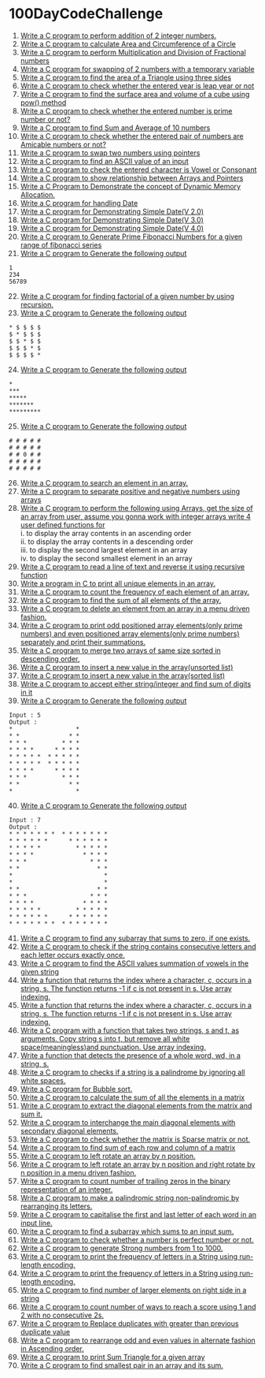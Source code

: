 # 100DayCodeChallenge
1. [Write a C program to perform addition of 2 integer numbers.](https://github.com/ShankarDhandapani/100DayCodeChallenge/blob/master/Day001.c)
2. [Write a C program to calculate Area and Circumference of a Circle](https://github.com/ShankarDhandapani/100DayCodeChallenge/blob/master/Day002.c)
3. [Write a C program to perform Multiplication and Division of Fractional numbers](https://github.com/ShankarDhandapani/100DayCodeChallenge/blob/master/Day003.c)
4. [Write a C program for swapping of 2 numbers with a temporary variable](https://github.com/ShankarDhandapani/100DayCodeChallenge/blob/master/Day004.c)
5. [Write a C program to find the area of a Triangle using three sides](https://github.com/ShankarDhandapani/100DayCodeChallenge/blob/master/Day005.c)
6. [Write a C program to check whether the entered year is leap year or not](https://github.com/ShankarDhandapani/100DayCodeChallenge/blob/master/Day006.c)
7. [Write a C program to find the surface area and volume of a cube using pow() method](https://github.com/ShankarDhandapani/100DayCodeChallenge/blob/master/Day007.c)
8. [Write a C program to check whether the entered number is prime number or not?](https://github.com/ShankarDhandapani/100DayCodeChallenge/blob/master/Day008.c)
9. [Write a C program to find Sum and Average of 10 numbers](https://github.com/ShankarDhandapani/100DayCodeChallenge/blob/master/Day009.c)
10. [Write a C program to check whether the entered pair of numbers are Amicable numbers or not?](https://github.com/ShankarDhandapani/100DayCodeChallenge/blob/master/Day010.c) 
11. [Write a C program to swap two numbers using pointers](https://github.com/ShankarDhandapani/100DayCodeChallenge/blob/master/Day011.c)
12. [Write a C program to find an ASCII value of an input](https://github.com/ShankarDhandapani/100DayCodeChallenge/blob/master/Day012.c)
13. [Write a C program to check the entered character is Vowel or Consonant](https://github.com/ShankarDhandapani/100DayCodeChallenge/blob/master/Day013.c)
14. [Write a C program to show relationship between Arrays and Pointers](https://github.com/ShankarDhandapani/100DayCodeChallenge/blob/master/Day014.c)
15. [Write a C Program to Demonstrate the concept of Dynamic Memory Allocation.](https://github.com/ShankarDhandapani/100DayCodeChallenge/blob/master/Day015.c)
16. [Write a C program for handling Date](https://github.com/ShankarDhandapani/100DayCodeChallenge/blob/master/Day016.c)
17. [Write a C program for Demonstrating Simple Date(V 2.0)](https://github.com/ShankarDhandapani/100DayCodeChallenge/blob/master/Day017.c)
18. [Write a C program for Demonstrating Simple Date(V 3.0)](https://github.com/ShankarDhandapani/100DayCodeChallenge/blob/master/Day018.c)
19. [Write a C program for Demonstrating Simple Date(V 4.0)](https://github.com/ShankarDhandapani/100DayCodeChallenge/blob/master/Day019.c)
20. [Write a C program to Generate Prime Fibonacci Numbers for a given range of fibonacci series](https://github.com/ShankarDhandapani/100DayCodeChallenge/blob/master/Day020.c)
21. [Write a C program to Generate the following output](https://github.com/ShankarDhandapani/100DayCodeChallenge/blob/master/Day021.c)
```
1 
234 
56789 
```
22. [Write a C program for finding factorial of a given number by using recursion.](https://github.com/ShankarDhandapani/100DayCodeChallenge/blob/master/Day022.c)
23. [Write a C program to Generate the following output](https://github.com/ShankarDhandapani/100DayCodeChallenge/blob/master/Day023.c)
```
* $ $ $ $ 
$ * $ $ $ 
$ $ * $ $ 
$ $ $ * $ 
$ $ $ $ * 
```
24. [Write a C program to Generate the following output](https://github.com/ShankarDhandapani/100DayCodeChallenge/blob/master/Day024.c)
```
* 
*** 
***** 
******* 
********* 
```
25. [Write a C program to Generate the following output](https://github.com/ShankarDhandapani/100DayCodeChallenge/blob/master/Day025.c)
```
# # # # #
# # # # #
# # 0 # #
# # # # #
# # # # #
```
26. [Write a C program to search an element in an array.](https://github.com/ShankarDhandapani/100DayCodeChallenge/blob/master/Day026.c)
27. [Write a C program to separate positive and negative numbers using arrays](https://github.com/ShankarDhandapani/100DayCodeChallenge/blob/master/Day027.c)
28. [Write a C program to perform the following using Arrays,
get the size of an array from user, assume you gonna work with integer arrays
write 4 user defined functions for](https://github.com/ShankarDhandapani/100DayCodeChallenge/blob/master/Day028.c)<br/>
i. to display the array contents in an ascending order<br/>
ii. to display the array contents in a descending order<br/>
iii. to display the second largest element in an array<br/>
iv. to display the second smallest element in an array<br/>
29. [Write a C program to read a line of text and reverse it using recursive function ](https://github.com/ShankarDhandapani/100DayCodeChallenge/blob/master/Day029.c)
30. [Write a program in C to print all unique elements in an array.
](https://github.com/ShankarDhandapani/100DayCodeChallenge/blob/master/Day030.c)
31. [Write a C program to count the frequency of each element of an array.](https://github.com/ShankarDhandapani/100DayCodeChallenge/blob/master/Day031.c)
32. [Write a C program to find the sum of all elements of the array.](https://github.com/ShankarDhandapani/100DayCodeChallenge/blob/master/Day032.c)
33. [Write a C program to delete an element from an array in a menu driven fashion.](https://github.com/ShankarDhandapani/100DayCodeChallenge/blob/master/Day033.c)
34. [Write a C program to print odd positioned array elements(only prime numbers) and even positioned array elements(only prime numbers) separately and print their summations.
](https://github.com/ShankarDhandapani/100DayCodeChallenge/blob/master/Day034.c)
35. [Write a C program to merge two arrays of same size sorted in descending order.](https://github.com/ShankarDhandapani/100DayCodeChallenge/blob/master/Day035.c)
36. [Write a C program to insert a new value in the array(unsorted list)](https://github.com/ShankarDhandapani/100DayCodeChallenge/blob/master/Day036.c)
37. [Write a C program to insert a new value in the array(sorted list)](https://github.com/ShankarDhandapani/100DayCodeChallenge/blob/master/Day037.c)
38. [Write a C program to accept either string/integer and find sum of digits in it](https://github.com/ShankarDhandapani/100DayCodeChallenge/blob/master/Day038.c)
39. [Write a C program to Generate the following output](https://github.com/ShankarDhandapani/100DayCodeChallenge/blob/master/Day039.c)
```
Input : 5
Output :
*                  *
* *              * *
* * *          * * *
* * * *      * * * *
* * * * *  * * * * *
* * * * *  * * * * *
* * * *      * * * *
* * *          * * *
* *              * *
*                  *
```
40. [Write a C program to Generate the following output](https://github.com/ShankarDhandapani/100DayCodeChallenge/blob/master/Day040.c)
```
Input : 7
Output :
* * * * * * *  * * * * * * *
* * * * * *      * * * * * *
* * * * *          * * * * *
* * * *              * * * *
* * *                  * * *
* *                      * *
*                          *
*                          *
* *                      * *
* * *                  * * *
* * * *              * * * *
* * * * *          * * * * *
* * * * * *      * * * * * *
* * * * * * *  * * * * * * *
```
41. [Write a C program to find any subarray that sums to zero, if one exists.](https://github.com/ShankarDhandapani/100DayCodeChallenge/blob/master/Day041.c)
42. [Write a C program to check if the string contains consecutive letters and each letter occurs exactly once. 
](https://github.com/ShankarDhandapani/100DayCodeChallenge/blob/master/Day042.c)
43. [Write a C program to find the ASCII values summation of vowels in the given string](https://github.com/ShankarDhandapani/100DayCodeChallenge/blob/master/Day043.c)
44. [Write a function that returns the index where a character, c, occurs in a string, s. The function returns -1 if c is not present in s. Use array indexing.](https://github.com/ShankarDhandapani/100DayCodeChallenge/blob/master/Day044.c)
45. [Write a function that returns the index where a character, c, occurs in a string, s. The function returns -1 if c is not present in s. Use array indexing.](https://github.com/ShankarDhandapani/100DayCodeChallenge/blob/master/Day045.c)
46. [Write a C program with a function that takes two strings, s and t, as arguments. Copy string s into t, but remove all white space(meaningless)and punctuation. Use array indexing.](https://github.com/ShankarDhandapani/100DayCodeChallenge/blob/master/Day046.c)
47. [Write a function that detects the presence of a whole word, wd, in a string, s.](https://github.com/ShankarDhandapani/100DayCodeChallenge/blob/master/Day047.c)
48. [Write a C program to checks if a string is a palindrome by ignoring all white spaces.](https://github.com/ShankarDhandapani/100DayCodeChallenge/blob/master/Day048.c)
49. [Write a C program for Bubble sort.](https://github.com/ShankarDhandapani/100DayCodeChallenge/blob/master/Day049.c)
50. [Write a C program to calculate the sum of all the elements in a matrix](https://github.com/ShankarDhandapani/100DayCodeChallenge/blob/master/Day050.c)
51. [Write a C program to extract the diagonal elements from the matrix and sum it.](https://github.com/ShankarDhandapani/100DayCodeChallenge/blob/master/Day051.c)
52. [Write a C program to interchange the main diagonal elements with secondary diagonal elements.](https://github.com/ShankarDhandapani/100DayCodeChallenge/blob/master/Day052.c)
53. [Write a C program to check whether the matrix is Sparse matrix or not. ](https://github.com/ShankarDhandapani/100DayCodeChallenge/blob/master/Day053.c)
54. [Write a C program to find sum of each row and column of a matrix](https://github.com/ShankarDhandapani/100DayCodeChallenge/blob/master/Day054.c)
55. [Write a C program to left rotate an array by n position.](https://github.com/ShankarDhandapani/100DayCodeChallenge/blob/master/Day055.c)
56. [Write a C program to left rotate an array by n position and right rotate by n position in a menu driven fashion.](https://github.com/ShankarDhandapani/100DayCodeChallenge/blob/master/Day056.c)
57. [Write a C program to count number of trailing zeros in the binary representation of an integer.](https://github.com/ShankarDhandapani/100DayCodeChallenge/blob/master/Day057.c)
58. [Write a C program to make a palindromic string non-palindromic by rearranging its letters.](https://github.com/ShankarDhandapani/100DayCodeChallenge/blob/master/Day058.c)
59. [Write a C program to capitalise the first and last letter of each word in an input line.](https://github.com/ShankarDhandapani/100DayCodeChallenge/blob/master/Day059.c)
60. [Write a C program to find a subarray which sums to an input sum.](https://github.com/ShankarDhandapani/100DayCodeChallenge/blob/master/Day060.c)
61. [Write a C program to check whether a number is perfect number or not.](https://github.com/ShankarDhandapani/100DayCodeChallenge/blob/master/Day061.c)
62. [Write a C program to generate Strong numbers from 1 to 1000.](https://github.com/ShankarDhandapani/100DayCodeChallenge/blob/master/Day062.c)
63. [Write a C program to print the frequency of letters in a String using run-length encoding.](https://github.com/ShankarDhandapani/100DayCodeChallenge/blob/master/Day063.c)
64. [Write a C program to print the frequency of letters in a String using run-length encoding.](https://github.com/ShankarDhandapani/100DayCodeChallenge/blob/master/Day064.c)
65. [Write a C program to find number of larger elements on right side in a string](https://github.com/ShankarDhandapani/100DayCodeChallenge/blob/master/Day065.c)
66. [Write a C program to count number of ways to reach a score using 1 and 2 with no consecutive 2s.](https://github.com/ShankarDhandapani/100DayCodeChallenge/blob/master/Day066.c)
67. [Write a C program to Replace duplicates with greater than previous duplicate value](https://github.com/ShankarDhandapani/100DayCodeChallenge/blob/master/Day067.c)
68. [Write a C program to rearrange odd and even values in alternate fashion in Ascending order.](https://github.com/ShankarDhandapani/100DayCodeChallenge/blob/master/Day068.c)
69. [Write a C program to print Sum Triangle for a given array](https://github.com/ShankarDhandapani/100DayCodeChallenge/blob/master/Day069.c)
70. [Write a C program to find smallest pair in an array and its sum.](https://github.com/ShankarDhandapani/100DayCodeChallenge/blob/master/Day070.c)
